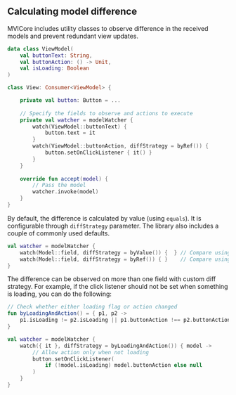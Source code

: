 ## Calculating model difference

MVICore includes utility classes to observe difference in the received models and prevent redundant view updates.

```kotlin
data class ViewModel(
    val buttonText: String,
    val buttonAction: () -> Unit,
    val isLoading: Boolean
)

class View: Consumer<ViewModel> {

    private val button: Button = ...
    
    // Specify the fields to observe and actions to execute
    private val watcher = modelWatcher {
        watch(ViewModel::buttonText) {
            button.text = it
        }
        watch(ViewModel::buttonAction, diffStrategy = byRef()) {
            button.setOnClickListener { it() }
        }
    }
    
    override fun accept(model) {
        // Pass the model
        watcher.invoke(model)
    }
}
```
    
By default, the difference is calculated by value (using `equals`). It is configurable through `diffStrategy` parameter.
The library also includes a couple of commonly used defaults.

```kotlin
val watcher = modelWatcher {
    watch(Model::field, diffStrategy = byValue()) {  } // Compare using equals (default strategy)
    watch(Model::field, diffStrategy = byRef()) { }    // Compare using referential equality   
}
```

The difference can be observed on more than one field with custom diff strategy. 
For example, if the click listener should not be set when something is loading, you can do the following:
```kotlin
// Check whether either loading flag or action changed
fun byLoadingAndAction() = { p1, p2 ->
    p1.isLoading != p2.isLoading || p1.buttonAction !== p2.buttonAction
}

val watcher = modelWatcher {
    watch({ it }, diffStrategy = byLoadingAndAction()) { model ->
        // Allow action only when not loading
        button.setOnClickListener(
            if (!model.isLoading) model.buttonAction else null
        )
    }
}
```
